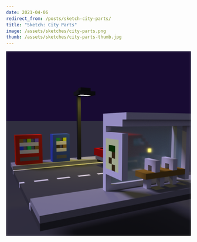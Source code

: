 ```yaml
---
date: 2021-04-06
redirect_from: /posts/sketch-city-parts/
title: "Sketch: City Parts"
image: /assets/sketches/city-parts.png
thumb: /assets/sketches/city-parts-thumb.jpg
---
```


![](/assets/sketches/city-parts.png)

